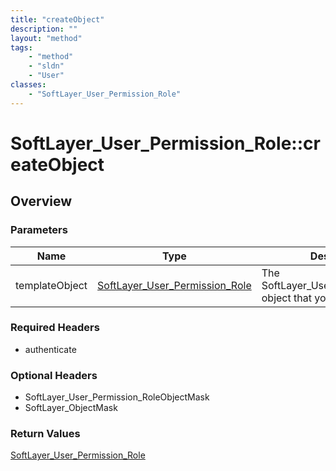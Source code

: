 ```yaml
---
title: "createObject"
description: ""
layout: "method"
tags:
    - "method"
    - "sldn"
    - "User"
classes:
    - "SoftLayer_User_Permission_Role"
---
```

# SoftLayer_User_Permission_Role::createObject
## Overview 


### Parameters 
|Name | Type | Description |
| --- | --- | --- |
|templateObject| <a href='/reference/datatypes/SoftLayer_User_Permission_Role'>SoftLayer_User_Permission_Role </a>| The SoftLayer_User_Permission_Role object that you wish to create.|


### Required Headers
* authenticate

### Optional Headers
* SoftLayer_User_Permission_RoleObjectMask
* SoftLayer_ObjectMask

### Return Values
<a href='/reference/datatypes/SoftLayer_User_Permission_Role'>SoftLayer_User_Permission_Role </a>

